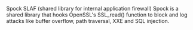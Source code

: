 Spock SLAF (shared library for internal application firewall)
Spock is a shared library that hooks OpenSSL's SSL_read() function to block and log attacks like buffer overflow, path traversal, XXE and SQL injection. 

